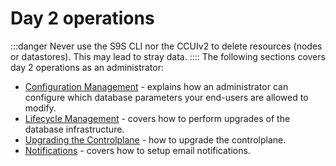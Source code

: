 # Day 2 operations
:::danger
Never use the S9S CLI nor the CCUIv2 to delete resources (nodes or datastores). This may lead to stray data.
::::
The following sections covers day 2 operations as an administrator:
* [Configuration Management](Config-Management.md) - explains how an administrator can configure which database parameters your end-users are allowed to modify.
* [Lifecycle Management](Lifecycle-Management.md) - covers how to perform upgrades of the database infrastructure. 
* [Upgrading the Controlplane](Upgrading-the-Control-Plane.md) - how to upgrade the controlplane.
* [Notifications](Notifications.md) - covers how to setup email notifications.
